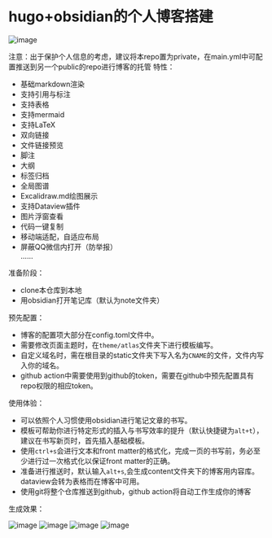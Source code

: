 # hugo+obsidian的个人博客搭建

![image](https://user-images.githubusercontent.com/55282569/211509250-51c45d7c-bfe1-428b-a44c-76caebdb774c.png)

注意：出于保护个人信息的考虑，建议将本repo置为private，在main.yml中可配置推送到另一个public的repo进行博客的托管
特性：
- 基础markdown渲染
- 支持引用与标注
- 支持表格
- 支持mermaid
- 支持LaTeX
- 双向链接
- 文件链接预览
- 脚注
- 大纲
- 标签归档
- 全局图谱
- Excalidraw.md绘图展示
- 支持Dataview插件
- 图片浮窗查看
- 代码一键复制
- 移动端适配，自适应布局
- 屏蔽QQ微信内打开（防举报）  
……

准备阶段：
- clone本仓库到本地
- 用obsidian打开笔记库（默认为note文件夹）

预先配置：
- 博客的配置项大部分在config.toml文件中。
- 需要修改页面主题时，在`theme/atlas`文件夹下进行模板编写。
- 自定义域名时，需在根目录的static文件夹下写入名为`CNAME`的文件，文件内写入你的域名。
- github action中需要使用到github的token，需要在github中预先配置具有repo权限的相应token。

使用体验：
- 可以依照个人习惯使用obsidian进行笔记文章的书写。
- 模板可帮助你进行特定形式的插入与书写效率的提升（默认快捷键为`alt+t`），建议在书写新页时，首先插入基础模板。
- 使用`ctrl+s`会进行文本和front matter的格式化，完成一页的书写前，务必至少进行过一次格式化以保证front matter的正确。
- 准备进行推送时，默认输入`alt+s`,会生成content文件夹下的博客用内容库。dataview会转为表格而在博客中可用。
- 使用git将整个仓库推送到github，github action将自动工作生成你的博客

生成效果：

![image](https://user-images.githubusercontent.com/55282569/211508252-eb31ef84-dad0-40d9-b0a2-b3329ea6d5f5.png)
![image](https://user-images.githubusercontent.com/55282569/211508329-ef670e2e-4263-4b23-9c0b-6276c0963b0d.png)
![image](https://user-images.githubusercontent.com/55282569/211508647-acffa5a1-827e-416e-b821-dcfedd29f118.png)
![image](https://user-images.githubusercontent.com/55282569/211508823-96f25e42-c5ef-4ff2-a39c-a6e0af2fa24b.png)

